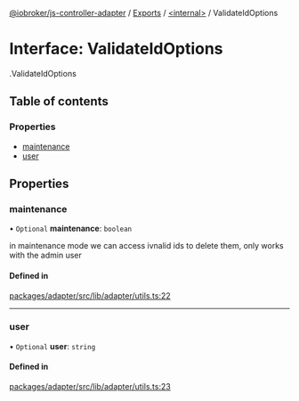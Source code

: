[@iobroker/js-controller-adapter](../README.md) / [Exports](../modules.md) / [<internal\>](../modules/internal_.md) / ValidateIdOptions

# Interface: ValidateIdOptions

[<internal>](../modules/internal_.md).ValidateIdOptions

## Table of contents

### Properties

- [maintenance](internal_.ValidateIdOptions.md#maintenance)
- [user](internal_.ValidateIdOptions.md#user)

## Properties

### maintenance

• `Optional` **maintenance**: `boolean`

in maintenance mode we can access ivnalid ids to delete them, only works with the admin user

#### Defined in

[packages/adapter/src/lib/adapter/utils.ts:22](https://github.com/ioBroker/ioBroker.js-controller/blob/c4a73b71/packages/adapter/src/lib/adapter/utils.ts#L22)

___

### user

• `Optional` **user**: `string`

#### Defined in

[packages/adapter/src/lib/adapter/utils.ts:23](https://github.com/ioBroker/ioBroker.js-controller/blob/c4a73b71/packages/adapter/src/lib/adapter/utils.ts#L23)
